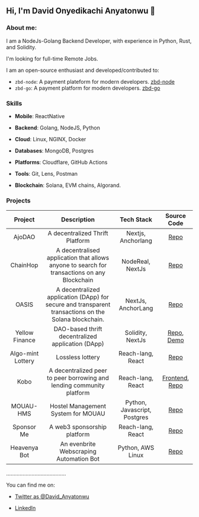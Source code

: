 ## Hi, I'm David Onyedikachi Anyatonwu 👋

### About me:

I am a NodeJs-Golang Backend Developer, with experience in Python, Rust, and Solidity.

I'm looking for full-time Remote Jobs.

I am an open-source enthusiast and developed/contributed to:
- `zbd-node`: A payment plateform for modern developers. [zbd-node](https://github.com/zebedeeio/zbd-node/pull/7)
- `zbd-go`: A payment platform for modern developers. [zbd-go](https://github.com/zebedeeio/zbd-go/pull/3)


### Skills

* **Mobile**: ReactNative
    
* **Backend**: Golang, NodeJS, Python
    
* **Cloud**: Linux, NGINX, Docker
    
* **Databases**: MongoDB, Postgres
    
* **Platforms**: Cloudflare, GitHub Actions
    
* **Tools**: Git, Lens, Postman
  
* **Blockchain**: Solana, EVM chains, Algorand.
    

### Projects

| Project | Description | Tech Stack | Source Code |
| :---: | :---: | :---: | :---: |
| AjoDAO | A decentralized Thrift Platform | Nextjs, Anchorlang | [Repo](https://github.com/Web3-Builders-Alliance/ajodao/tree/main) |
| ChainHop | A decentralised application that allows anyone to search for transactions on any Blockchain | NodeReal, NextJs | [Repo](https://github.com/onyedikachi-david/ChainHop) |
| OASIS | A decentralized application (DApp) for secure and transparent transactions on the Solana blockchain. | NextJs, AnchorLang | [Repo](https://github.com/onyedikachi-david/oasis) |
| Yellow Finance | DAO-based thrift decentralized application (DApp) | Solidity, NextJs | [Repo](https://github.com/onyedikachi-david/Yellow-Finance), [Demo](https://yellow-finance.vercel.app/) |
| Algo-mint Lottery | Lossless lottery | Reach-lang, React | [Repo](https://github.com/onyedikachi-david/algo-mint-lottery) |
| Kobo | A decentralized peer to peer borrowing and lending community platform | Reach-lang, React | [Frontend](http://kobo-phi.vercel.app/), [Repo](https://github.com/onyedikachi-david/kobo)|
| MOUAU-HMS | Hostel Management System for MOUAU | Python, Javascript, Postgres | [Repo](https://github.com/onyedikachi-david/mouau-hms)|
| Sponsor Me | A web3 sponsorship platform | Reach-lang, React | [Repo](https://github.com/onyedikachi-david/SponsorMe-1) |
| Heavenya Bot | An evenbrite Webscraping Automation Bot| Python, AWS Linux | [Repo](https://github.com/heavenya/email_bot) |

........................................

You can find me on:

<!-- * [My website: tiangolo.com](https://tiangolo.com/) -->
* [Twitter as @David_Anyatonwu](https://twitter.com/David_Anyatonwu)
<!-- * [GitHub as @tiangolo (you are here)](https://github.com/tiangolo) -->
* [LinkedIn](https://linkedin.com/in/david_anyatonwu-79165988)
<!-- * [Dev.to](https://dev.to/tiangolo)
* [Medium](https://tiangolo.medium.com/) -->


<!-- ![Metrics](https://metrics.lecoq.io/onyedikachi-david?template=terminal&base.hireable=true&habits=1&introduction=1&base=header%2C%20activity%2C%20community%2C%20repositories%2C%20metadata&base.indepth=false&base.hireable=true&base.skip=false&habits=false&habits.from=200&habits.days=14&habits.facts=true&habits.charts=false&habits.charts.type=classic&habits.trim=false&habits.languages.limit=8&habits.languages.threshold=0%25&introduction=false&introduction.title=true&config.timezone=Africa%2FLagos)
 -->
